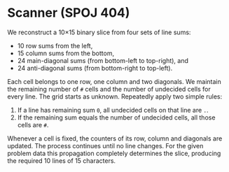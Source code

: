 # Scanner (SPOJ 404)

We reconstruct a 10×15 binary slice from four sets of line sums:

- 10 row sums from the left,
- 15 column sums from the bottom,
- 24 main-diagonal sums (from bottom-left to top-right), and
- 24 anti-diagonal sums (from bottom-right to top-left).

Each cell belongs to one row, one column and two diagonals.  We maintain the
remaining number of `#` cells and the number of undecided cells for every line.
The grid starts as unknown.  Repeatedly apply two simple rules:

1. If a line has remaining sum `0`, all undecided cells on that line are `.`.
2. If the remaining sum equals the number of undecided cells, all those cells are
   `#`.

Whenever a cell is fixed, the counters of its row, column and diagonals are
updated.  The process continues until no line changes.  For the given problem
data this propagation completely determines the slice, producing the required
10 lines of 15 characters.
